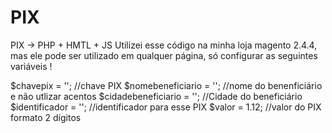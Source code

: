 # PIX
PIX -> PHP + HMTL + JS
Utilizei esse código na minha loja magento 2.4.4, mas ele pode ser utilizado em qualquer página, só configurar as seguintes variáveis !

$chavepix = ''; //chave PIX
$nomebeneficiario = ''; //nome do benenficiário e não utlizar acentos
$cidadebeneficiario = ''; //Cidade do beneficiário
$identificador = ''; //identificador para esse PIX
$valor = 1.12; //valor do PIX formato 2 dígitos

